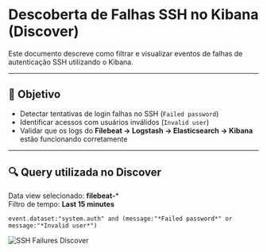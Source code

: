 # Descoberta de Falhas SSH no Kibana (Discover)

Este documento descreve como filtrar e visualizar eventos de falhas de autenticação SSH utilizando o Kibana.

---

## 🎯 Objetivo
- Detectar tentativas de login falhas no SSH (`Failed password`)  
- Identificar acessos com usuários inválidos (`Invalid user`)  
- Validar que os logs do **Filebeat → Logstash → Elasticsearch → Kibana** estão funcionando corretamente  

---

## 🔍 Query utilizada no Discover

Data view selecionado: **filebeat-***  
Filtro de tempo: **Last 15 minutes**  

```kql
event.dataset:"system.auth" and (message:"*Failed password*" or message:"*Invalid user*")
```

![SSH Failures Discover](../img/discover-ssh-failures.png)

